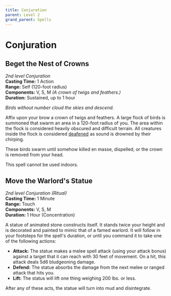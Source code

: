 ```yaml
---
title: Conjuration
parent: Level 2
grand_parent: Spells
---
```


# Conjuration

## Beget the Nest of Crowns
*2nd level Conjuration*<br>
**Casting Time:** 1 Action<br>
**Range:** Self (120-foot radius)<br>
**Components:** V, S, M *(A crown of twigs and feathers.)*<br>
**Duration:** Sustained, up to 1 hour

*Birds without number cloud the skies and descend.*

Affix upon your brow a crown of twigs and feathers. A large flock of birds is summoned that swarm an area in a 120-foot radius of you. The area within the flock is considered heavily obscured and difficult terrain. All creatures inside the flock is considered [deafened](https://stormchaserroleplaying.com/stormchaserRPG/Conditions/Deafened/) as sound is drowned by their chirping. 

These birds swarm until somehow killed en masse, dispelled, or the crown is removed from your head. 

This spell cannot be used indoors.

## Move the Warlord's Statue
*2nd level Conjuration (Ritual)*<br>
**Casting Time:** 1 Minute<br>
**Range:** Touch<br>
**Components:** V, S, M<br>
**Duration:** 1 Hour (Concentration)

A statue of animated stone constructs itself. It stands twice your height and is decorated and painted to mimic that of a famed warlord. It will follow in your footsteps for the spell's duration, or until you command it to take one of the following actions:
* **Attack:** The statue makes a melee spell attack (using your attack bonus) against a target that it can reach with 30 feet of movement. On a hit, this attack deals 5d6 bludgeoning damage.
* **Defend:** The statue absorbs the damage from the next melee or ranged attack that hits you.
* **Lift:** The status will lift one thing weighing 200 lbs. or less.

After any of these acts, the statue will turn into mud and disintegrate.

